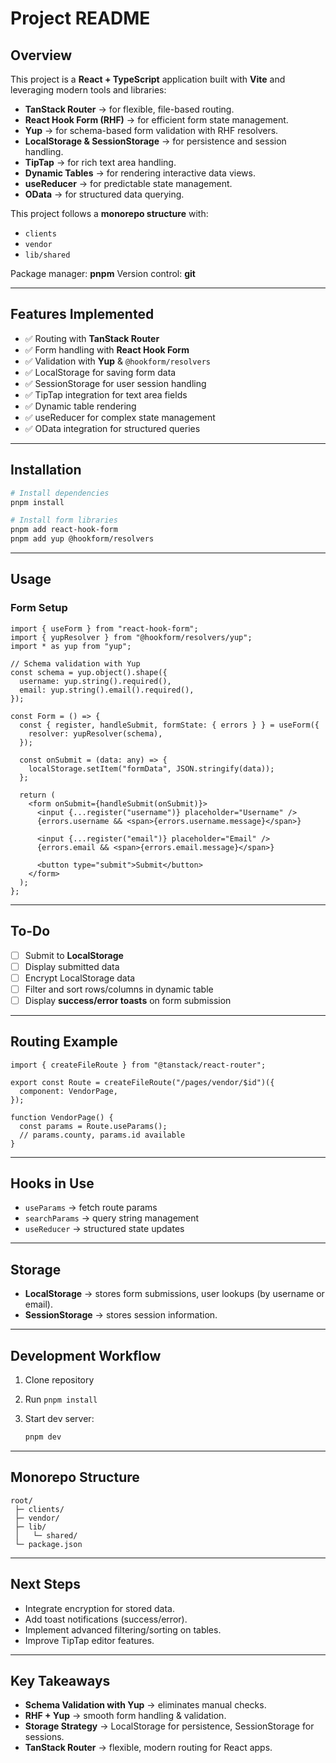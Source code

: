# Project README

## Overview

This project is a **React + TypeScript** application built with **Vite** and leveraging modern tools and libraries:

* **TanStack Router** → for flexible, file-based routing.
* **React Hook Form (RHF)** → for efficient form state management.
* **Yup** → for schema-based form validation with RHF resolvers.
* **LocalStorage & SessionStorage** → for persistence and session handling.
* **TipTap** → for rich text area handling.
* **Dynamic Tables** → for rendering interactive data views.
* **useReducer** → for predictable state management.
* **OData** → for structured data querying.

This project follows a **monorepo structure** with:

* `clients`
* `vendor`
* `lib/shared`

Package manager: **pnpm**
Version control: **git**

---

## Features Implemented

* ✅ Routing with **TanStack Router**
* ✅ Form handling with **React Hook Form**
* ✅ Validation with **Yup** & `@hookform/resolvers`
* ✅ LocalStorage for saving form data
* ✅ SessionStorage for user session handling
* ✅ TipTap integration for text area fields
* ✅ Dynamic table rendering
* ✅ useReducer for complex state management
* ✅ OData integration for structured queries

---

## Installation

```bash
# Install dependencies
pnpm install

# Install form libraries
pnpm add react-hook-form
pnpm add yup @hookform/resolvers
```

---

## Usage

### Form Setup

```tsx
import { useForm } from "react-hook-form";
import { yupResolver } from "@hookform/resolvers/yup";
import * as yup from "yup";

// Schema validation with Yup
const schema = yup.object().shape({
  username: yup.string().required(),
  email: yup.string().email().required(),
});

const Form = () => {
  const { register, handleSubmit, formState: { errors } } = useForm({
    resolver: yupResolver(schema),
  });

  const onSubmit = (data: any) => {
    localStorage.setItem("formData", JSON.stringify(data));
  };

  return (
    <form onSubmit={handleSubmit(onSubmit)}>
      <input {...register("username")} placeholder="Username" />
      {errors.username && <span>{errors.username.message}</span>}

      <input {...register("email")} placeholder="Email" />
      {errors.email && <span>{errors.email.message}</span>}

      <button type="submit">Submit</button>
    </form>
  );
};
```

---

## To-Do

* [ ] Submit to **LocalStorage**
* [ ] Display submitted data
* [ ] Encrypt LocalStorage data
* [ ] Filter and sort rows/columns in dynamic table
* [ ] Display **success/error toasts** on form submission

---

## Routing Example

```tsx
import { createFileRoute } from "@tanstack/react-router";

export const Route = createFileRoute("/pages/vendor/$id")({
  component: VendorPage,
});

function VendorPage() {
  const params = Route.useParams();
  // params.county, params.id available
}
```

---

## Hooks in Use

* `useParams` → fetch route params
* `searchParams` → query string management
* `useReducer` → structured state updates

---

## Storage

* **LocalStorage** → stores form submissions, user lookups (by username or email).
* **SessionStorage** → stores session information.

---

## Development Workflow

1. Clone repository
2. Run `pnpm install`
3. Start dev server:

   ```bash
   pnpm dev
   ```

---

## Monorepo Structure

```
root/
 ├─ clients/
 ├─ vendor/
 ├─ lib/
 │   └─ shared/
 └─ package.json
```

---

## Next Steps

* Integrate encryption for stored data.
* Add toast notifications (success/error).
* Implement advanced filtering/sorting on tables.
* Improve TipTap editor features.

---

## Key Takeaways

* **Schema Validation with Yup** → eliminates manual checks.
* **RHF + Yup** → smooth form handling & validation.
* **Storage Strategy** → LocalStorage for persistence, SessionStorage for sessions.
* **TanStack Router** → flexible, modern routing for React apps.
